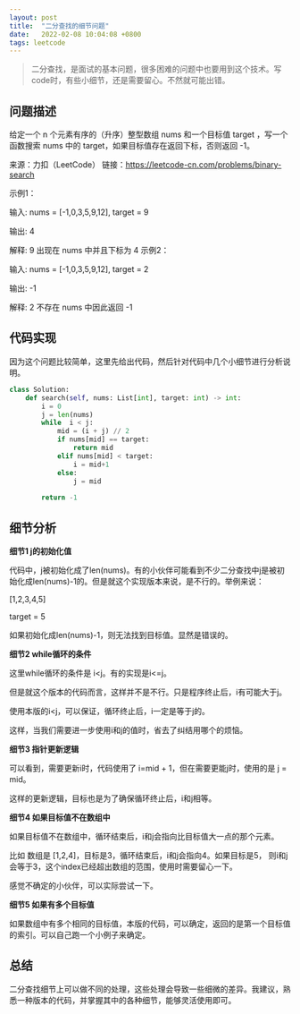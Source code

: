 ```yaml
---
layout: post
title:  "二分查找的细节问题"
date:   2022-02-08 10:04:08 +0800
tags: leetcode
---
```


> 二分查找，是面试的基本问题，很多困难的问题中也要用到这个技术。写code时，有些小细节，还是需要留心。不然就可能出错。



## 问题描述

给定一个 n 个元素有序的（升序）整型数组 nums 和一个目标值 target  ，写一个函数搜索 nums 中的 target，如果目标值存在返回下标，否则返回 -1。

来源：力扣（LeetCode） 链接：https://leetcode-cn.com/problems/binary-search

示例1：

输入: nums = [-1,0,3,5,9,12], target = 9

输出: 4

解释: 9 出现在 nums 中并且下标为 4
示例2：

输入: nums = [-1,0,3,5,9,12], target = 2

输出: -1

解释: 2 不存在 nums 中因此返回 -1

## 代码实现

因为这个问题比较简单，这里先给出代码，然后针对代码中几个小细节进行分析说明。

```python
class Solution:
    def search(self, nums: List[int], target: int) -> int:
        i = 0
        j = len(nums)
        while  i < j:
            mid = (i + j) // 2
            if nums[mid] == target:
                return mid
            elif nums[mid] < target:
                i = mid+1
            else:
                j = mid
        
        return -1
```

## 细节分析

**细节1  j的初始化值**

代码中，j被初始化成了len(nums)。有的小伙伴可能看到不少二分查找中j是被初始化成len(nums)-1的。但是就这个实现版本来说，是不行的。举例来说：

[1,2,3,4,5]

target = 5

如果初始化成len(nums)-1，则无法找到目标值。显然是错误的。

**细节2 while循环的条件**

这里while循环的条件是 i<j。有的实现是i<=j。

但是就这个版本的代码而言，这样并不是不行。只是程序终止后，i有可能大于j。

使用本版的i<j，可以保证，循环终止后，i一定是等于j的。

这样，当我们需要进一步使用i和j的值时，省去了纠结用哪个的烦恼。

**细节3 指针更新逻辑**

可以看到，需要更新i时，代码使用了 i=mid + 1，但在需要更能j时，使用的是 j = mid。

这样的更新逻辑，目标也是为了确保循环终止后，i和j相等。

**细节4 如果目标值不在数组中**

如果目标值不在数组中，循环结束后，i和j会指向比目标值大一点的那个元素。

比如 数组是 [1,2,4]，目标是3，循环结束后，i和j会指向4。如果目标是5， 则i和j会等于3，这个index已经超出数组的范围，使用时需要留心一下。

感觉不确定的小伙伴，可以实际尝试一下。

**细节5 如果有多个目标值**


如果数组中有多个相同的目标值，本版的代码，可以确定，返回的是第一个目标值的索引。可以自己跑一个小例子来确定。

## 总结

二分查找细节上可以做不同的处理，这些处理会导致一些细微的差异。我建议，熟悉一种版本的代码，并掌握其中的各种细节，能够灵活使用即可。
